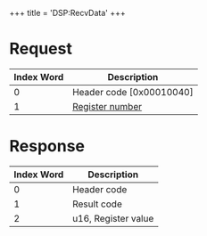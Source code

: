 +++
title = 'DSP:RecvData'
+++

# Request

| Index Word | Description                                          |
|------------|------------------------------------------------------|
| 0          | Header code \[0x00010040\]                           |
| 1          | [Register number](DSP_Registers#DSP_REPX "wikilink") |

# Response

| Index Word | Description         |
|------------|---------------------|
| 0          | Header code         |
| 1          | Result code         |
| 2          | u16, Register value |
